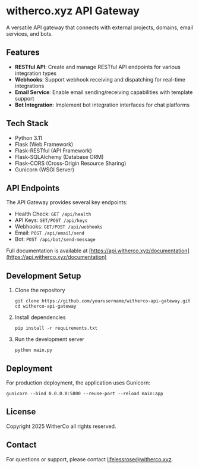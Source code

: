 # witherco.xyz API Gateway

A versatile API gateway that connects with external projects, domains, email services, and bots.

## Features

- **RESTful API**: Create and manage RESTful API endpoints for various integration types
- **Webhooks**: Support webhook receiving and dispatching for real-time integrations
- **Email Service**: Enable email sending/receiving capabilities with template support
- **Bot Integration**: Implement bot integration interfaces for chat platforms

## Tech Stack

- Python 3.11
- Flask (Web Framework)
- Flask-RESTful (API Framework)
- Flask-SQLAlchemy (Database ORM)
- Flask-CORS (Cross-Origin Resource Sharing)
- Gunicorn (WSGI Server)

## API Endpoints

The API Gateway provides several key endpoints:

- Health Check: `GET /api/health`
- API Keys: `GET/POST /api/keys`
- Webhooks: `GET/POST /api/webhooks`
- Email: `POST /api/email/send`
- Bot: `POST /api/bot/send-message`

Full documentation is available at [https://api.witherco.xyz/documentation](https://api.witherco.xyz/documentation)

## Development Setup

1. Clone the repository
   ```
   git clone https://github.com/yourusername/witherco-api-gateway.git
   cd witherco-api-gateway
   ```

2. Install dependencies
   ```
   pip install -r requirements.txt
   ```

3. Run the development server
   ```
   python main.py
   ```

## Deployment

For production deployment, the application uses Gunicorn:

```
gunicorn --bind 0.0.0.0:5000 --reuse-port --reload main:app
```

## License

Copyright 2025 WitherCo all rights reserved.

## Contact

For questions or support, please contact [lifelessrose@witherco.xyz](mailto:your@email.com).
